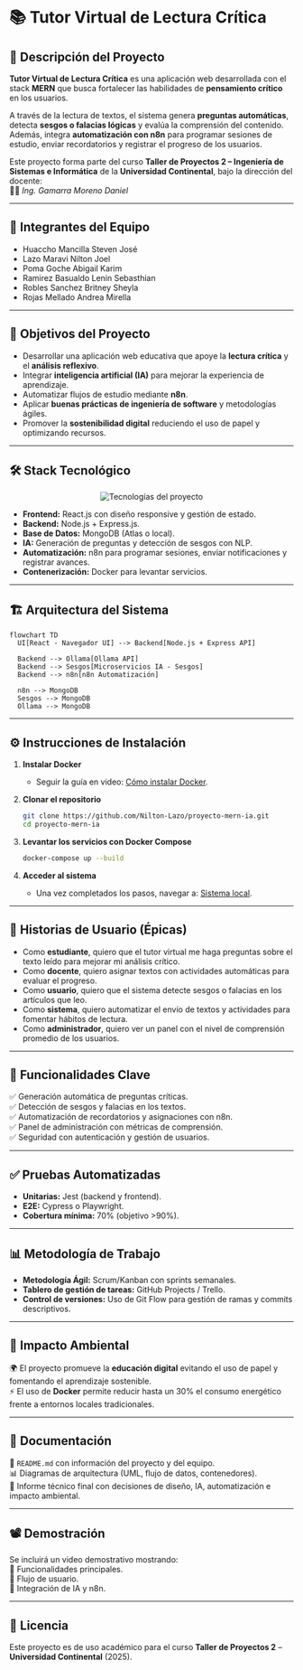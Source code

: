 # 📚 Tutor Virtual de Lectura Crítica  

## 📖 Descripción del Proyecto  
**Tutor Virtual de Lectura Crítica** es una aplicación web desarrollada con el stack **MERN** que busca fortalecer las habilidades de **pensamiento crítico** en los usuarios.  

A través de la lectura de textos, el sistema genera **preguntas automáticas**, detecta **sesgos o falacias lógicas** y evalúa la comprensión del contenido. Además, integra **automatización con n8n** para programar sesiones de estudio, enviar recordatorios y registrar el progreso de los usuarios.  

Este proyecto forma parte del curso **Taller de Proyectos 2 – Ingeniería de Sistemas e Informática** de la **Universidad Continental**, bajo la dirección del docente:  
👨‍🏫 *Ing. Gamarra Moreno Daniel*  

---

## 👥 Integrantes del Equipo
- Huaccho Mancilla Steven José  
- Lazo Maravi Nilton Joel  
- Poma Goche Abigail Karim  
- Ramirez Basualdo Lenin Sebasthian  
- Robles Sanchez Britney Sheyla  
- Rojas Mellado Andrea Mirella  

---

## 🎯 Objetivos del Proyecto
- Desarrollar una aplicación web educativa que apoye la **lectura crítica** y el **análisis reflexivo**.  
- Integrar **inteligencia artificial (IA)** para mejorar la experiencia de aprendizaje.  
- Automatizar flujos de estudio mediante **n8n**.  
- Aplicar **buenas prácticas de ingeniería de software** y metodologías ágiles.  
- Promover la **sostenibilidad digital** reduciendo el uso de papel y optimizando recursos.  

---

## 🛠️ Stack Tecnológico  

<p align="center">
  <img src="https://skillicons.dev/icons?i=react,nodejs,express,mongodb,docker,git,github" alt="Tecnologías del proyecto" />
</p>

- **Frontend:** React.js con diseño responsive y gestión de estado.  
- **Backend:** Node.js + Express.js.  
- **Base de Datos:** MongoDB (Atlas o local).  
- **IA:** Generación de preguntas y detección de sesgos con NLP.  
- **Automatización:** n8n para programar sesiones, enviar notificaciones y registrar avances.  
- **Contenerización:** Docker para levantar servicios.  

---

## 🏗️ Arquitectura del Sistema  

```mermaid 
flowchart TD
  UI[React - Navegador UI] --> Backend[Node.js + Express API]

  Backend --> Ollama[Ollama API]
  Backend --> Sesgos[Microservicios IA - Sesgos]
  Backend --> n8n[n8n Automatización]

  n8n --> MongoDB
  Sesgos --> MongoDB
  Ollama --> MongoDB
```
---

## ⚙️ Instrucciones de Instalación  

1. **Instalar Docker**  
   - Seguir la guía en video: [Cómo instalar Docker](https://www.youtube.com/watch?v=wMioaU5yk_w).  

2. **Clonar el repositorio**  
   ```bash
   git clone https://github.com/Nilton-Lazo/proyecto-mern-ia.git
   cd proyecto-mern-ia
   
3. **Levantar los servicios con Docker Compose**
   ```bash
   docker-compose up --build

4. **Acceder al sistema**
   - Una vez completados los pasos, navegar a: [Sistema local](http://localhost:5173/).
     
---

## 📌 Historias de Usuario (Épicas)
- Como **estudiante**, quiero que el tutor virtual me haga preguntas sobre el texto leído para mejorar mi análisis crítico.  
- Como **docente**, quiero asignar textos con actividades automáticas para evaluar el progreso.  
- Como **usuario**, quiero que el sistema detecte sesgos o falacias en los artículos que leo.  
- Como **sistema**, quiero automatizar el envío de textos y actividades para fomentar hábitos de lectura.  
- Como **administrador**, quiero ver un panel con el nivel de comprensión promedio de los usuarios.  

---

## 🤖 Funcionalidades Clave
✅ Generación automática de preguntas críticas.  
✅ Detección de sesgos y falacias en los textos.  
✅ Automatización de recordatorios y asignaciones con n8n.  
✅ Panel de administración con métricas de comprensión.  
✅ Seguridad con autenticación y gestión de usuarios.  

---

## ✅ Pruebas Automatizadas
- **Unitarias:** Jest (backend y frontend).  
- **E2E:** Cypress o Playwright.  
- **Cobertura mínima:** 70% (objetivo >90%).  

---

## 📊 Metodología de Trabajo
- **Metodología Ágil:** Scrum/Kanban con sprints semanales.  
- **Tablero de gestión de tareas:** GitHub Projects / Trello.  
- **Control de versiones:** Uso de Git Flow para gestión de ramas y commits descriptivos.  

---

## 🌱 Impacto Ambiental
🌍 El proyecto promueve la **educación digital** evitando el uso de papel y fomentando el aprendizaje sostenible.  
⚡ El uso de **Docker** permite reducir hasta un 30% el consumo energético frente a entornos locales tradicionales.  

---

## 📂 Documentación
📄 `README.md` con información del proyecto y del equipo.  
📊 Diagramas de arquitectura (UML, flujo de datos, contenedores).  
📝 Informe técnico final con decisiones de diseño, IA, automatización e impacto ambiental.  

---

## 📽️ Demostración
Se incluirá un video demostrativo mostrando:  
🎥 Funcionalidades principales.  
🔄 Flujo de usuario.  
🤖 Integración de IA y n8n.  

---

## 📜 Licencia
Este proyecto es de uso académico para el curso **Taller de Proyectos 2** – **Universidad Continental** (2025).  
